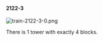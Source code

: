 #### 2122-3
![train-2122-3-0.png](https://github.com/lil-lab/nlvr/raw/master/nlvr/train/images/32/train-2122-3-0.png "train-2122-3-0.png")

There is 1 tower with exactly 4 blocks.